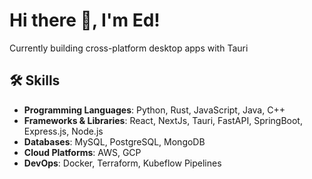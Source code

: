 # Hi there 👋, I'm Ed!

Currently building cross-platform desktop apps with Tauri

## 🛠 Skills

- **Programming Languages**: Python, Rust, JavaScript, Java, C++
- **Frameworks & Libraries**: React, NextJs, Tauri, FastAPI, SpringBoot, Express.js, Node.js
- **Databases**: MySQL, PostgreSQL, MongoDB
- **Cloud Platforms**: AWS, GCP
- **DevOps**: Docker, Terraform, Kubeflow Pipelines  
